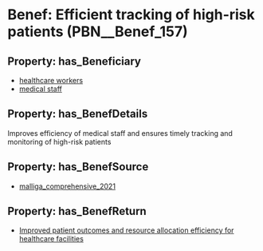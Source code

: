 # Benef: __Efficient tracking of high-risk patients__ (PBN__Benef_157)

## Property: has_Beneficiary

* [healthcare workers](../Stakeholder/PBN__Stakeholder_68)
* [medical staff](../Stakeholder/PBN__Stakeholder_93)

## Property: has_BenefDetails

Improves efficiency of medical staff and ensures timely tracking and monitoring of high-risk patients

## Property: has_BenefSource

* [malliga_comprehensive_2021](../Article/PBN__Article_35)

## Property: has_BenefReturn

* [Improved patient outcomes and resource allocation efficiency for healthcare facilities](../BenefReturn/PBN__BenefReturn_159)

